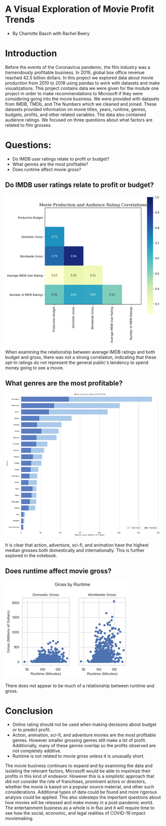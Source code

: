 # A Visual Exploration of Movie Profit Trends

* By Charlotte Basch with Rachel Beery 


#  Introduction

Before the events of the Coronavirus pandemic, the film industry was a tremendously profitable business. In 2019, global box office revenue reached 42.5 billion dollars. In this project we explored data about movie production from 2010 to 2018 using pandas to work with datasets and make visualizations. This project contains data we were given for the module one project in order to make recommendations to Microsoft if they were considering going into the movie business. We were provided with datasets from IMDB, TMDb, and The Numbers which we cleaned and joined. These datasets provided information on movie titles, years, runtime, genres, budgets, profits, and other related variables. The data also contained audience ratings. We focused on three questions about what factors are related to film grosses.

# Questions:
- Do IMDB user ratings relate to profit or budget?
- What genres are the most profitable?
- Does runtime affect movie gross?

## Do IMDB user ratings relate to profit or budget?

![correlations between ratings and monetary variables](https://github.com/charlottebasch/A-Visual-Exploration-of-Movie-Profit-Trends/blob/master/Images/imdb_corrs.png)

When examining the relationship between average IMDB ratings and both budget and gross, there was not a strong correlation, indicating that these opt-in ratings do not represent the general public's tendency to spend money going to see a movie. 


## What genres are the most profitable?

![median gross by genre](https://github.com/charlottebasch/A-Visual-Exploration-of-Movie-Profit-Trends/blob/master/Images/genre_med_gross.png)

It is clear that action, adventure, sci-fi, and animation have the highest median grosses both domestically and internationally. This is further explored in the notebook.

## Does runtime affect movie gross?

![worldwide gross by runtime](https://github.com/charlottebasch/A-Visual-Exploration-of-Movie-Profit-Trends/blob/master/Images/gross_runtime.png)

There does not appear to be much of a relationship between runtime and gross.


# Conclusion

- Online rating should not be used when making decisions about budget or to predict profit. 
- Action, animation, sci-fi, and adventure movies are the most profitable genres. However smaller grossing genres still make a lot of profit. Additionally, many of these genres overlap so the profits observed are not completely additive. 
- Runtime is not related to movie gross unless it is unusually short. 

The movie business continues to expand and by examining the data and isolating the relevant factors, Microsoft would be able to maximize their profits in this kind of endeavor. However this is a simplistic approach that did not consider the role of franchises, prominent actors or directors, whether the movie is based on a popular source material, and other such considerations. Additional types of data could be found and more rigorous analysis could be applied. This also sidesteps the important questions about how movies will be released and make money in a post-pandemic world. The entertainment business as a whole is in flux and it will require time to see how the social, economic, and legal realities of COVID-19 impact moviemaking.